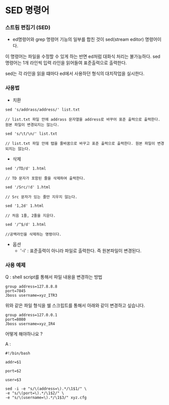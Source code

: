 # SED 명령어

### 스트림 편집기 (SED)
- ed명령어와 grep 명령어 기능의 일부를 합친 것이 sed(stream editor) 명령어이다.

 이 명령어는 파일을 수정할 수 있게 하는 반면 ed처럼 대화식 처리는 불가능하다. sed 명령어는 1개 라인씩 입력 라인을 읽어들여 표준출력으로 출력한다.

 sed는 각 라인을 읽을 떄마다 ed에서 사용하던 형식의 대치작업을 실시한다.


### 사용법

- 치환

```Shell
sed 's/addrass/address/' list.txt

// list.txt 파일 안에 addrass 문자열을 address로 바꾸어 표준 출력으로 출력한다. 원본 파일이 변경되지는 않는다.

sed 's/\t/\n/' list.txt

// list.txt 파일 안에 탭을 줄바꿈으로 바꾸고 표준 출력으로 출력한다. 원본 파일이 변경되지는 않는다.
```

- 삭제

```Shell
sed '/TD/d' 1.html

// TD 문자가 포함된 줄을 삭제하여 출력한다.

sed '/Src/!d' 1.html

// Src 문자가 있는 줄만 지우지 않는다.

sed '1,2d' 1.html  

// 처음 1줄, 2줄을 지운다.

sed '/^$/d' 1.html

//공백라인을 삭제하는 명령이다.

```


- 옵션
  - '-i' : 표준출력이 아니라 파일로 출력한다. 즉 원본파일이 변경된다.

### 사용 예제

Q : shell script를 통해서 파일 내용을 변경하는 방법

```shell
group address=127.8.8.8
port=7845
Jboss username=xyz_ITR3
```
위와 같은 파일 형식을 쉘 스크립트를 통해서 아래와 같이 변경하고 싶습니다.

```shell
group address=127.0.0.1
port=8080
Jboss username=xyz_IR4
```

어떻게 해야하나요 ?

A :

```shell
#!/bin/bash

addr=$1

port=$2

user=$3

sed -i -e "s/\(address=\).*/\1$1/" \
-e "s/\(port=\).*/\1$2/" \
-e "s/\(username=\).*/\1$3/" xyz.cfg
```
